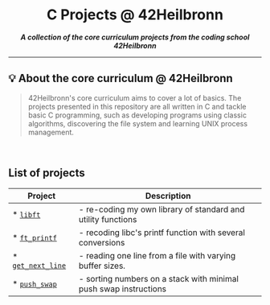 <h1 align="center">
	C Projects @ 42Heilbronn
</h1>

<p align="center">
	<b><i> A collection of the core curriculum projects from the coding school 42Heilbronn</i></b><br>

---
## 💡  About the core curriculum @ 42Heilbronn

> 42Heilbronn's core curriculum aims to cover a lot of basics. The projects presented in this repository are all written in C and tackle basic C programming, such as developing programs using classic algorithms, discovering the file system and learning UNIX process management. 
<br>

## **List of projects**

| Project								| Description
| --------------------------------------|--------------------------------------------------------| 
| * [`libft`](./Libft) 					| - re-coding my own library of standard and utility functions
| * [`ft_printf`](./ft_printf) 			| - recoding libc's printf function with several conversions
| * [`get_next_line`](./get_next_line) 	| - reading one line from a file with varying buffer sizes.
| * [`push_swap`](./push_swap) 			| - sorting numbers on a stack with minimal push swap instructions